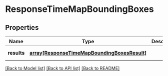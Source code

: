 # ResponseTimeMapBoundingBoxes

## Properties
Name | Type | Description | Notes
------------ | ------------- | ------------- | -------------
**results** | [**array[ResponseTimeMapBoundingBoxesResult]**](ResponseTimeMapBoundingBoxesResult.md) |  | [default to null]

[[Back to Model list]](../README.md#documentation-for-models) [[Back to API list]](../README.md#documentation-for-api-endpoints) [[Back to README]](../README.md)


